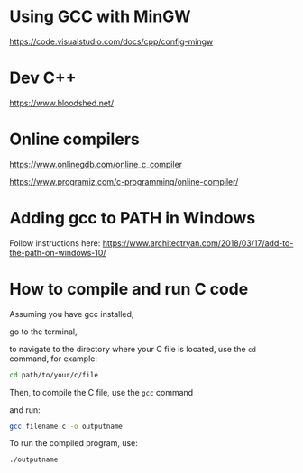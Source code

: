
# Using GCC with MinGW 

https://code.visualstudio.com/docs/cpp/config-mingw


# Dev C++

https://www.bloodshed.net/


# Online compilers

https://www.onlinegdb.com/online_c_compiler

https://www.programiz.com/c-programming/online-compiler/

# Adding gcc to PATH in Windows

Follow instructions here:
https://www.architectryan.com/2018/03/17/add-to-the-path-on-windows-10/



# How to compile and run C code

Assuming you have gcc installed,

go to the terminal, 

to navigate to the directory where your C file is located,
use the `cd` command, for example:

```bash
cd path/to/your/c/file
```

Then, to compile the C file, use the `gcc` command


and run:

```bash
gcc filename.c -o outputname
```

To run the compiled program, use:

```bash
./outputname
```
